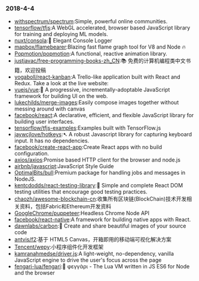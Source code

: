 ### 2018-4-4 
* [withspectrum/spectrum](https://github.com//withspectrum/spectrum):Simple, powerful online communities. 
* [tensorflow/tfjs](https://github.com//tensorflow/tfjs):A WebGL accelerated, browser based JavaScript library for training and deploying ML models. 
* [nuxt/consola](https://github.com//nuxt/consola):🐨 Elegant Console Logger 
* [mapbox/flamebearer](https://github.com//mapbox/flamebearer):Blazing fast flame graph tool for V8 and Node 🔥 
* [Popmotion/popmotion](https://github.com//Popmotion/popmotion):A functional, reactive animation library. 
* [justjavac/free-programming-books-zh_CN](https://github.com//justjavac/free-programming-books-zh_CN):📚 免费的计算机编程类中文书籍，欢迎投稿 
* [yogaboll/react-kanban](https://github.com//yogaboll/react-kanban):A Trello-like application built with React and Redux. Take a look at the live website: 
* [vuejs/vue](https://github.com//vuejs/vue):🖖 A progressive, incrementally-adoptable JavaScript framework for building UI on the web. 
* [lukechilds/merge-images](https://github.com//lukechilds/merge-images):Easily compose images together without messing around with canvas 
* [facebook/react](https://github.com//facebook/react):A declarative, efficient, and flexible JavaScript library for building user interfaces. 
* [tensorflow/tfjs-examples](https://github.com//tensorflow/tfjs-examples):Examples built with TensorFlow.js 
* [jaywcjlove/hotkeys](https://github.com//jaywcjlove/hotkeys):➷ A robust Javascript library for capturing keyboard input. It has no dependencies. 
* [facebook/create-react-app](https://github.com//facebook/create-react-app):Create React apps with no build configuration. 
* [axios/axios](https://github.com//axios/axios):Promise based HTTP client for the browser and node.js 
* [airbnb/javascript](https://github.com//airbnb/javascript):JavaScript Style Guide 
* [OptimalBits/bull](https://github.com//OptimalBits/bull):Premium package for handling jobs and messages in NodeJS. 
* [kentcdodds/react-testing-library](https://github.com//kentcdodds/react-testing-library):🐐 Simple and complete React DOM testing utilities that encourage good testing practices. 
* [chaozh/awesome-blockchain-cn](https://github.com//chaozh/awesome-blockchain-cn):收集所有区块链(BlockChain)技术开发相关资料，包括Fabric和Ethereum开发资料 
* [GoogleChrome/puppeteer](https://github.com//GoogleChrome/puppeteer):Headless Chrome Node API 
* [facebook/react-native](https://github.com//facebook/react-native):A framework for building native apps with React. 
* [dawnlabs/carbon](https://github.com//dawnlabs/carbon):🎨 Create and share beautiful images of your source code 
* [antvis/f2](https://github.com//antvis/f2):基于 HTML5 Canvas，开箱即用的移动端可视化解决方案 
* [Tencent/wepy](https://github.com//Tencent/wepy):小程序组件化开发框架 
* [kamranahmedse/driver.js](https://github.com//kamranahmedse/driver.js):A light-weight, no-dependency, vanilla JavaScript engine to drive the user's focus across the page 
* [fengari-lua/fengari](https://github.com//fengari-lua/fengari):🐺 φεγγάρι - The Lua VM written in JS ES6 for Node and the browser 
